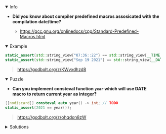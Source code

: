 <details open><summary>Info</summary><p>

* **Did you know about compiler predefined macros assosicated with the compilation date/time?**

  * https://gcc.gnu.org/onlinedocs/cpp/Standard-Predefined-Macros.html

</p></details><details open><summary>Example</summary><p>

```cpp
static_assert(std::string_view{"07:36::22"} == std::string_view{__TIME__}); // will only pass at certin time
static_assert(std::string_view{"Sep 19 2021"} == std::string_view{__DATE__}); // will only pass at certin date
```

> https://godbolt.org/z/KWvxdhzd8

</p></details><details open><summary>Puzzle</summary><p>

* **Can you implement consteval function `year` which will use __DATE__ macro to return current year as integer?**

```cpp
[[nodiscard]] consteval auto year() -> int; // TODO
static_assert(2021 == year());
```

> https://godbolt.org/z/ohqdon8zW

</p></details><details><summary>Solutions</summary><p>

```cpp
constexpr auto from_chars(const char* first, const char* last, int& value) {
  value = 0;
  while (first != last) {
    value *= 10;
    value += *first++ - '0';
  }
}

[[nodiscard]] consteval auto year() -> int {
  constexpr auto today = __DATE__;
  int year{};
  from_chars(&today[7], &today[11], year);
  return year;
}
```

> https://godbolt.org/z/zPv7Kbcj6

```cpp
template<auto N>
[[nodiscard]] consteval auto stoi(std::string_view str) {
  return [&str]<auto... Ns>(std::index_sequence<Ns...>) {
    return (((str[Ns] - '0') * std::pow(10, N - Ns - 1)) + ...);
  }(std::make_index_sequence<N>{});
}

[[nodiscard]] consteval auto year() -> int {
  return stoi<4>(std::string_view{__DATE__}.substr(7));
}
```

> https://godbolt.org/z/jP3cs3vbz

```cpp
struct integer
{
    static constexpr auto rule = lexy::dsl::integer<int>(lexy::dsl::digits<>);
    static constexpr auto value = lexy::forward<int>;
};


[[nodiscard]] consteval auto year() -> int {
    constexpr auto date = std::string_view{__DATE__};

    constexpr auto input = lexy::string_input(date.substr(7));
    constexpr auto result = lexy::parse<integer>(input, lexy::noop);
    static_assert(result);

    return result.value();
}
```

> https://godbolt.org/z/G4MradvsM

```cpp
constexpr int char_to_digit(char x){
  return x-'0';
};

consteval auto year_string() {
    const auto date = std::string_view{__DATE__};
    return date.substr(date.size() - 4);
};

constexpr int stringview_to_int(auto str, int index, int accum){
  return index == 4
    ? accum
    : stringview_to_int(str, index+1, accum*10 + char_to_digit(str[index]));
}

consteval auto year() {
  return stringview_to_int(year_string(), 0, 0 );
};
```

> https://godbolt.org/z/Mjs5ss9ro

```cpp
constexpr int
ipow10(int b){ return b ? (10*ipow10(b-1)) : 1; }

constexpr int char_to_digit(char x){ return x-'0'; };

consteval auto year_string() {
    const auto date = std::string_view{__DATE__};
    return date.substr(date.size() - 4);
};

template<auto ... indices>
constexpr int
stringview_to_int(std::index_sequence< indices ...>, auto str){
  return ((char_to_digit(str[indices])*ipow10(3-indices)) + ...);
}

consteval auto year() {
  return stringview_to_int(std::make_index_sequence<4>(), year_string());
};
```

> https://godbolt.org/z/G64ndYbee

```cpp
[[nodiscard]] consteval auto year() -> int {
    int yr = 0;
    for(int i=7; i<11; i++)
        yr = 10*yr + __DATE__[i] - '0';
    return yr;
}
```

> http://godbolt.org/z/j3zc8bz79

```cpp
[[nodiscard]] consteval auto year() -> int
{
    auto dateStr = std::string_view{__DATE__};
    int y = 0;
    for ( int i = dateStr.size() - 1, j = 1; j <= 1000 ; i--, j*=10)
        y += int(dateStr[i] - '0') * j ;
    return y;
}
```

> https://godbolt.org/z/8oEoTcnjq

```cpp
template<class T>
consteval auto strparse( T arg) -> int
{
    return (arg[0]- '0') *1000 + (arg[1] - '0') * 100 + (arg[2] - '0') * 10 + (arg[3] - '0');
}

[[nodiscard]] consteval auto year() -> int
{
    constexpr auto date = std::string_view(__DATE__);
    constexpr auto year = std::string_view(date.data() + 7);
    return strparse(year);

}
```

> https://godbolt.org/z/ajWKa5dcG

```cpp
[[nodiscard]] consteval auto year() -> int {
    return [] (auto acc, auto size, auto... is) {
        return (..., (acc *= 10, acc += __DATE__[size - is] - '0'));
    }(0, sizeof __DATE__, 5, 4, 3, 2);
}
```

> https://godbolt.org/z/eWWvdd74n
